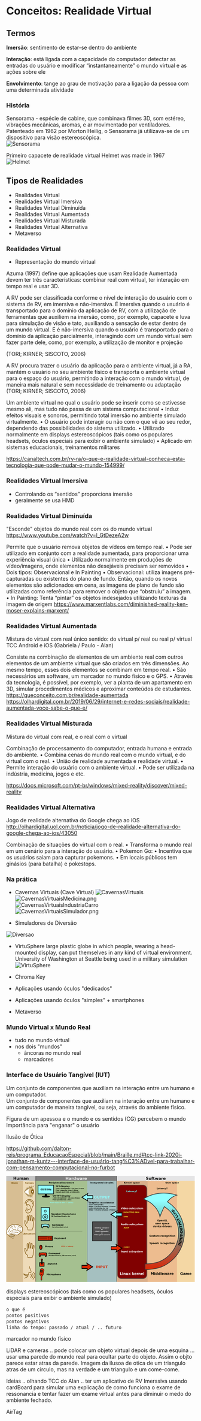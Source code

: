 # Conceitos: Realidade Virtual

## Termos

**Imersão**: sentimento de estar-se dentro do ambiente  

**Interação**: está ligada com a capacidade do computador detectar as entradas do usuário e modificar “instantaneamente” o mundo virtual e as ações sobre ele  

**Envolvimento**: tange ao grau de motivação para a ligação da pessoa com uma determinada atividade  

### História

Sensorama - espécie de cabine, que combinava filmes 3D, som estéreo, vibrações mecânicas, aromas, e ar movimentado por ventiladores. Patenteado em 1962 por Morton Heilig, o Sensorama já utilizava-se de um dispositivo para visão estereoscópica.  
![Sensorama](HistoriaSensorama.png "Sensorama")  

Primeiro capacete de realidade virtual Helmet was made in 1967  
![Helmet](Helmet.png "Helmet")  

## Tipos de Realidades

- Realidades Virtual  
- Realidades Virtual Imersiva  
- Realidades Virtual Diminuída  
- Realidades Virtual Aumentada  
- Realidades Virtual Misturada  
- Realidades Virtual Alternativa  
- Metaverso  

### Realidades Virtual

- Representação do mundo virtual  

Azuma   (1997)   define   que aplicações que usam Realidade Aumentada devem ter três características: combinar real com virtual, ter interação em tempo real e usar 3D.

A RV pode ser classificada conforme o nível de interação do usuário com o sistema de RV, em imersiva e não-imersiva. É imersiva quando o usuário é transportado para o domínio da aplicação de RV, com a utilização de ferramentas que auxiliem na imersão, como, por exemplo, capacete e luva para simulação de visão e tato, auxiliando a sensação de estar dentro de um mundo virtual. E é não-imersiva quando o usuário é transportado para o domínio da aplicação parcialmente, interagindo com um mundo virtual sem fazer parte dele, como, por exemplo, a utilização de monitor e projeção

(TORI; KIRNER; SISCOTO, 2006)

A RV procura trazer o usuário da aplicação para o ambiente virtual, já a RA, mantém o usuário no seu ambiente físico e transporta o ambiente virtual para o espaço do usuário, permitindo a interação com o mundo virtual, de maneira mais natural e sem necessidade de treinamento ou adaptação
(TORI; KIRNER; SISCOTO, 2006)



Um ambiente virtual no qual o usuário pode se inserir como se estivesse mesmo ali, mas tudo não passa de um sistema computacional
• Induz efeitos visuais e sonoros, permitindo total imersão no ambiente simulado virtualmente.
• O usuário pode interagir ou não com o que vê ao seu redor, dependendo das possibilidades do
sistema utilizado.
• Utilizado normalmente em displays estereoscópicos (tais como os populares headsets, óculos
especiais para exibir o ambiente simulado)
• Aplicado em sistemas educacionais, treinamentos militares

<https://canaltech.com.br/rv-ra/o-que-e-realidade-virtual-conheca-esta-tecnologia-que-pode-mudar-o-mundo-154999/>

### Realidades Virtual Imersiva

- Controlando os “sentidos” proporciona imersão  
- geralmente se usa HMD  

### Realidades Virtual Diminuída

"Esconde" objetos do mundo real com os do mundo virtual
https://www.youtube.com/watch?v=l_GtDezeA2w

Permite que o usuário remova objetos de vídeos em tempo real.
• Pode ser utilizado em conjunto com a realidade aumentada, para proporcionar uma
experiência visual única
• Utilizado normalmente em produções de vídeo/imagens, onde elementos não desejáveis
precisam ser removidos
• Dois tipos: Observacional e In Painting
• Observacional: utiliza imagens pré-capturadas ou existentes do plano de fundo. Então, quando os novos elementos são adicionados em cena, as imagens de plano de fundo são utilizadas como referência para remover o objeto que “obstruiu” a imagem.
• In Painting: Tenta “pintar” os objetos indesejados utilizando texturas da imagem de origem
<https://www.marxentlabs.com/diminished-reality-ken-moser-explains-marxent/>  

### Realidades Virtual Aumentada  

Mistura do virtual com real
único sentido: do virtual p/ real ou real p/ virtual
TCC Android e iOS (Gabriela / Paulo - Alan)

Consiste na combinação de elementos de um ambiente real com outros elementos de um ambiente virtual que são criados em três dimensões. Ao mesmo tempo, esses dois elementos se combinam em tempo real.
• São necessários um software, um marcador no mundo físico e o GPS.
• Através da tecnologia, é possível, por exemplo, ver a planta de um apartamento em 3D, simular
procedimentos médicos e aproximar conteúdos de estudantes.
<https://queconceito.com.br/realidade-aumentada>  
<https://olhardigital.com.br/2019/06/29/internet-e-redes-sociais/realidade-aumentada-voce-sabe-o-que-e/>  

### Realidades Virtual Misturada

Mistura do virtual com real, e o real com o virtual

Combinação de processamento do computador, entrada humana e entrada do ambiente.
• Combina cenas do mundo real com o mundo virtual, e do virtual com o real.
• União de realidade aumentada e realidade virtual.
• Permite interação do usuário com o ambiente virtual.
• Pode ser utilizada na indústria, medicina, jogos e etc.

<https://docs.microsoft.com/pt-br/windows/mixed-reality/discover/mixed-reality>  

### Realidades Virtual Alternativa  

Jogo de realidade alternativa do Google chega ao iOS
http://olhardigital.uol.com.br/noticia/jogo-de-realidade-alternativa-do-google-chega-ao-ios/43050

Combinação de situações do virtual com o real.
• Transforma o mundo real em um cenário para a interação do usuário.
• Pokemon Go:
• Incentiva que os usuários saiam para capturar pokemons.
• Em locais públicos tem ginásios (para batalha) e pokestops.

### Na prática

- Cavernas Virtuais (Cave Virtual)
![CavernasVirtuais](CavernasVirtuais.png "CavernasVirtuais")  
![CavernasVirtuaisMedicina.png](CavernasVirtuaisMedicina.png "CavernasVirtuaisMedicina.png")  
![CavernasVirtuaisIndustriaCarro](CavernasVirtuaisIndustriaCarro.png "CavernasVirtuaisIndustriaCarro")  
![CavernasVirtuaisSimulador.png](CavernasVirtuaisSimulador.png "CavernasVirtuaisSimulador.png")  

- Simuladores de Diversão

![Diversao](Diversao.png "Diversao")  

- VirtuSphere
large plastic globe in which people, wearing a head-mounted display, can put themselves in any kind of virtual environment.
University of Washington at Seattle being used in a military simulation
![VirtuSphere](VirtuSphere.png "VirtuSphere")  

- Chroma Key  

- Aplicações usando óculos "dedicados"  

- Aplicações usando óculos "simples" + smartphones  

- Metaverso  

### Mundo Virtual x Mundo Real

- tudo no mundo virtual
- nos dois "mundos"
    - âncoras no mundo real
    - marcadores


### Interface de Usuário Tangível (IUT)

Um conjunto de componentes que auxiliam na interação entre um humano e um computador.  
Um conjunto de componentes que auxiliam na interação entre um humano e um computador de maneira tangível, ou seja, através do ambiente físico.  

Figura de um apessoa e o mundo e os sentidos (CG) percebem o mundo
Importância para "enganar" o usuário

Ilusão de Ótica

<https://github.com/dalton-reis/programa_EducacaoEspecial/blob/main/Braille.md#tcc-link-2020i-jonathan-m-kuntz---interface-de-usuário-tang%C3%ADvel-para-trabalhar-com-pensamento-computacional-no-furbot>


![Interface - camadas](Conceitos/Interface.png "Interface - camadas")  


displays estereoscópicos (tais como os populares headsets, óculos
especiais para exibir o ambiente simulado)

    o que é  
    pontos positivos  
    pontos negativos  
    linha do tempo: passado / atual / .. futuro  

marcador no mundo físico

LiDAR e cameras .. pode colocar um objeto virtual depois de uma esquina ... usar uma parede do mundo real para ocultar parte do objeto.
Assim o objto parece estar atras da parede. Imagem da ilusoa de otica de um triangulo atras de um circulo, mas na verdade e um triangulo e um come-come.

Ideias .. olhando TCC do Alan .. ter um aplicativo de RV Imerssiva usando cardBoard para simular uma explicação de como funciona o exame de ressonancia e tentar fazer um exame virtual antes para diminuir o medo do ambiente fechado.

AirTag